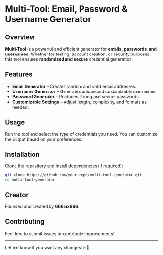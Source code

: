 # Multi-Tool: Email, Password & Username Generator  

## Overview  
**Multi-Tool** is a powerful and efficient generator for **emails, passwords, and usernames**. Whether for testing, account creation, or security purposes, this tool ensures **randomized and secure** credential generation.  

## Features  
- **Email Generator** – Creates random and valid email addresses.  
- **Username Generator** – Generates unique and customizable usernames.  
- **Password Generator** – Produces strong and secure passwords.  
- **Customizable Settings** – Adjust length, complexity, and formats as needed.  

## Usage  
Run the tool and select the type of credentials you need. You can customize the output based on your preferences.  

## Installation  
Clone the repository and install dependencies (if required):  
```bash
git clone https://github.com/your-repo/multi-tool-generator.git
cd multi-tool-generator
```

## Creator  
Founded and created by **666mx666**.  

## Contributing  
Feel free to submit issues or contribute improvements!  

---

Let me know if you want any changes! 🔥🚀
